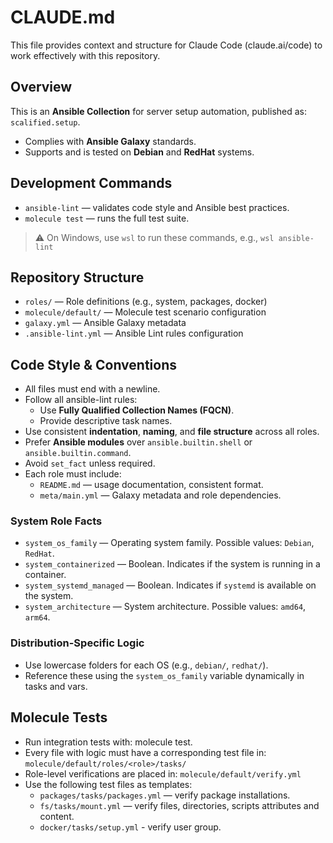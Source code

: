 # CLAUDE.md

This file provides context and structure for Claude Code (claude.ai/code) to work effectively with this repository.

## Overview

This is an **Ansible Collection** for server setup automation, published as: `scalified.setup`.

- Complies with **Ansible Galaxy** standards.
- Supports and is tested on **Debian** and **RedHat** systems.

## Development Commands

- `ansible-lint` — validates code style and Ansible best practices.
- `molecule test` — runs the full test suite.

> ⚠️ On Windows, use `wsl` to run these commands, e.g., `wsl ansible-lint`

## Repository Structure

- `roles/` — Role definitions (e.g., system, packages, docker)
- `molecule/default/` — Molecule test scenario configuration
- `galaxy.yml` — Ansible Galaxy metadata
- `.ansible-lint.yml` — Ansible Lint rules configuration

## Code Style & Conventions

* All files must end with a newline.
* Follow all ansible-lint rules:
    * Use **Fully Qualified Collection Names (FQCN)**.
    * Provide descriptive task names.
* Use consistent **indentation**, **naming**, and **file structure** across all roles.
* Prefer **Ansible modules** over `ansible.builtin.shell` or `ansible.builtin.command`.
* Avoid `set_fact` unless required.
* Each role must include:
    * `README.md` — usage documentation, consistent format.
    * `meta/main.yml` — Galaxy metadata and role dependencies.

### System Role Facts

- `system_os_family` — Operating system family. Possible values: `Debian`, `RedHat`.
- `system_containerized` — Boolean. Indicates if the system is running in a container.
- `system_systemd_managed` — Boolean. Indicates if `systemd` is available on the system.
- `system_architecture` — System architecture. Possible values: `amd64`, `arm64`.

### Distribution-Specific Logic

* Use lowercase folders for each OS (e.g., `debian/`, `redhat/`).
* Reference these using the `system_os_family` variable dynamically in tasks and vars.

## Molecule Tests

* Run integration tests with: molecule test.
* Every file with logic must have a corresponding test file in: `molecule/default/roles/<role>/tasks/`
* Role-level verifications are placed in: `molecule/default/verify.yml`
* Use the following test files as templates:
    * `packages/tasks/packages.yml` — verify package installations.
    * `fs/tasks/mount.yml` — verify files, directories, scripts attributes and content.
    * `docker/tasks/setup.yml` - verify user group.

